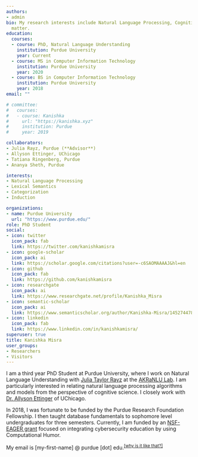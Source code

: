 ```yaml
---
authors:
- admin
bio: My research interests include Natural Language Processing, Cognitive Science, and Deep Learning.
  matter.
education:
  courses:
  - course: PhD, Natural Language Understanding
    institution: Purdue University
    year: Current
  - course: MS in Computer Information Technology
    institution: Purdue University
    year: 2020
  - course: BS in Computer Information Technology
    institution: Purdue University
    year: 2018
email: ""

# committee:
#   courses:
#   - course: Kanishka
#     url: "https://kanishka.xyz"
#     institution: Purdue
#     year: 2019

collaborators:
- Julia Rayz, Purdue (**Advisor**)
- Allyson Ettinger, UChicago
- Tatiana Ringenberg, Purdue
- Ananya Sheth, Purdue

interests:
- Natural Language Processing
- Lexical Semantics
- Categorization
- Induction

organizations:
- name: Purdue University
  url: "https://www.purdue.edu/"
role: PhD Student
social:
- icon: twitter
  icon_pack: fab
  link: https://twitter.com/kanishkamisra
- icon: google-scholar
  icon_pack: ai
  link: https://scholar.google.com/citations?user=-c6SAOMAAAAJ&hl=en
- icon: github
  icon_pack: fab
  link: https://github.com/kanishkamisra
- icon: researchgate
  icon_pack: ai
  link: https://www.researchgate.net/profile/Kanishka_Misra
- icon: semantic-scholar
  icon_pack: ai
  link: https://www.semanticscholar.org/author/Kanishka-Misra/145274478
- icon: linkedin
  icon_pack: fab
  link: https://www.linkedin.com/in/kanishkamisra/
superuser: true
title: Kanishka Misra
user_groups:
- Researchers
- Visitors
---
```


I am a third year PhD Student at Purdue University, where I work on Natural Language Understanding with [Julia Taylor Rayz](https://polytechnic.purdue.edu/profile/taylo108) at the [AKRaNLU Lab](https://engineering.purdue.edu/AKRANLU/). I am particularly interested in relating natural language processing algorithms and models from the perspective of cognitive science. I closely work with [Dr. Allyson Ettinger](https://aetting.github.io/) of UChicago.

In 2018, I was fortunate to be funded by the Purdue Research Foundation Fellowship. I then taught database fundamentals to sophomore level undergraduates for three semesters. Currently, I am funded by an [NSF-EAGER grant](https://www.nsf.gov/awardsearch/showAward?AWD_ID=2039605&HistoricalAwards=false) focused on integrating cybersecurity education by using Computational Humor.



<!---{{% alert note %}}
I am currently working on projects .
{{% /alert %}}--->

My email is [my-first-name] @ purdue [dot] edu.<sup><a href = "https://en.wikipedia.org/wiki/Address_munging">[why is it like that?]</a></sup>
